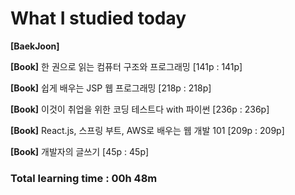 <h1>What I studied today</h1>

<strong>[BaekJoon]</strong> 

<strong>[Book]</strong> 한 권으로 읽는 컴퓨터 구조와 프로그래밍 [141p : 141p]

<strong>[Book]</strong> 쉽게 배우는 JSP 웹 프로그래밍 [218p : 218p]

<strong>[Book]</strong> 이것이 취업을 위한 코딩 테스트다 with 파이썬 [236p : 236p]

<strong>[Book]</strong> React.js, 스프링 부트, AWS로 배우는 웹 개발 101 [209p : 209p]

<strong>[Book]</strong> 개발자의 글쓰기 [45p : 45p]

<h3>Total learning time : 00h 48m</h3>